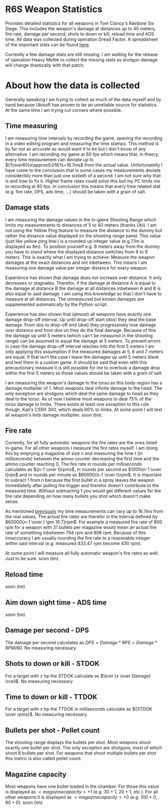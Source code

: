 #  R6S Weapon Statistics
Provides detailed statistics for all weapons in Tom Clancy's Rainbow Six Siege. This includes the weapon's damage at distances up to 40 meters, fire rate, damage per second, shots to down or kill, reload time and ADS time. All data was collected during operation Dread Factor. A spreadsheet of the important stats can be found [here](https://docs.google.com/spreadsheets/d/1QgbGALNZGLlvf6YyPLtywZnvgIHkstCwGl1tvCt875Q/edit?usp=sharing).

Currently a few damage stats are still missing. I am waiting for the release of operation Heavy Mettle to collect the missing stats as shotgun damage will change drastically with that patch.
# About how the data is collected
Generally speaking I am trying to collect as much of the data myself and by hand because Ubisoft has proven to be an unreliable source for statistics. At the same time I am trying cut corners where possible.
## Time measuring
I am measuring time intervals by recording the game, opening the recording in a video editing program and measuring the time stamps. This method is by far not as accurate as would want it to be but I don't know of any alternative. I am recording my game at 60 fps which means that, in theory, every time measurement can deviate up to ${1\over60}s\approx0.0167s=16.7ms$ from the actual value. Unfortunatelly I have come to the conclusion that in some cases my measurements deviate consideribly more than just one sixtieth of a second. I am not sure why that is and how to fix it. Higher frame rates could solve this but my PC limits me to recording at 60 fps. In conclusion this means that every time related stat (e.g. fire rate, DPS, ads time, ...) should be taken with a grain of salt.
## Damage stats
I am measuring the damage values in the in-game Shooting Range which limits my measurements to distances of 5 to 40 meters (thanks Ubi). I am not using the Yellow Ping feature to measure the distance to the dummy but rather the distance value displayed on the shooting range panel. This value (just like yellow ping btw.) is a rounded up integer value (e.g 7.1m is displayed as 8m). To position yourself e.g. 8 meters away from the dummy you have to stand where the displayed distance switches from 8 to 9 meters. This is exactly what I am trying to achieve: Measure the weapon damages at the exact distances and not inbetween. This means I am measuring one damage value per integer distance for every weapon. 

Experience has shown that damage does not increase over distance. It only decreases or stagnates. Therefor, if the damage at distance A is equal to the damage at distance B the damage at all distances inbetween A and B is also equal to said damage. I am using this knowledge so that I don't have to measure at all distances. The unmeasured but known damages are supplemented automatically by the Python script.

Experience has also shown that (almost) all weapons have exactly one damage drop-off interval. Up until drop-off start (dos) they deal the base damage. From dos to drop-off end (doe) they progressively lose damage over distance and from doe on they do the final damage. Because of this the damage up until 5 meters (which can't be measured in the shooting range) can be assumed to equal the damage at 5 meters. To prevent errors in case the damage drop-off interval reaches into the first 5 meters I am only applying this assumption if the measured damages at 5, 6 and 7 meters are equal. If that isn't the case I leave the damages up until 5 meters blank and test them in a custom game. It should be said that even with this precautionary measure it is still possible for me to overlook a damage drop within the first 5 meters so those values should be taken with a grain of salt.

I am measuring the weapon's damage to the torso as this body region has a damage multiplier of 1. Most weapons deal infinite damage to the head. The only exception are shotguns which deal the same damage to head as they deal to the torso. As of now I believe most weapons to deal 75% of the torso damage to limbs. There exists at least one exception to this rule though, Kali's CSRX 300, which deals 60% to limbs. At some point I will test all weapon's limb damage multiplier. soon (tm).
## Fire rate
Currently, for all fully automatic weapons the fire rates are the ones listed in-game. For all other weapons I measure the fire rates myself. I am doing this by emptying a magazine of size $n$ and measuring the time $t$ (in milliseconds) between the ammo counter decreasing the first time and the ammo counter reaching 0. The fire rate in rounds per milliseconds calculates as ${n-1 \over t}rpms$, in rounds per second as $1000{n-1 \over t}rps$ and in rounds per minute as $60000{n-1 \over t}rpm$. It is important to subract 1 from n because the first bullet in a spray leaves the weapon immediatelly after pulling the trigger and therefor doesn't contribute to the measured time. Without subtracting 1 you would get different values for the fire rate depending on how many bullets you shot which doesn't make sense.

As mentioned [previously](#time-measuring) my time measurements can vary up to 16.7ms from the real values. The actual fire rates are therefor in the interval defined by $60000{n-1 \over t \pm 16.7}rpm$. For example a measured fire rate of 800 rpm for a weapon with 31 bullets per magazine would mean an actual fire rate of something inbetween 794 rpm and 806 rpm. Because of this innaccuracy I am usually rounding the fire rate to a reasonable integer within said interval (e.g. measured 433.47 rpm become 430 rpm).

At some point I will measure all fully automatic weapon's fire rates as well. Just to be sure. soon (tm).
## Reload time
soon (tm)
## Aim down sight time - ADS time
soon (tm)
## Damage per second - DPS
The damage per second calculates as $DPS = Damage * RPS = Damage * RPM / 60$. No measuring necessary.
## Shots to down or kill - STDOK
For a target with $x$ hp the STDOK calculate as $\lceil {x \over Damage} \rceil$. No measuring necessary.
## Time to down or kill - TTDOK
For a target with $x$ hp the TTDOK in milliseconds calculate as ${STDOK \over rpms}$. No measuring necessary.
## Bullets per shot - Pellet count
The shooting range displays the bullets per shot. Most weapons shoot exactly one bullet per shot. The only exception are shotguns, most of which shoot 8 bullets per shot. For weapons that shoot multiple bullets per shot this metric is also called pellet count.
## Magazine capacity
Most weapons have one bullet loaded in the chamber. For those this value is displayed as $\lt magazine capacity \gt +1$ (e.g. $30+1$, $20+1$, etc.). For all other weapons it is displayed as $<magazine capacity>+0$ (e.g. $100+0$, $80+0$). soon (tm)
